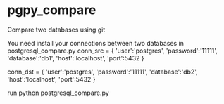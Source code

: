 # pgpy_compare
Compare two databases using git

You need install your connections between two databases in postgresql_compare.py
conn_src = {
	'user':'postgres', 
	'password':'11111',
	'database':'db1', 
	'host':'localhost', 
	'port':5432
}

conn_dst = {
	'user':'postgres', 
	'password':'11111',
	'database':'db2', 
	'host':'localhost', 
	'port':5432
}

run
python postgresql_compare.py

